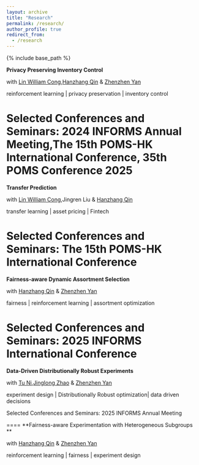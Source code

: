 ```yaml
---
layout: archive
title: "Research"
permalink: /research/
author_profile: true
redirect_from:
  - /research
---
```


{% include base_path %}


**Privacy Preserving Inventory Control**  

with [Lin William Cong](https://www.linwilliamcong.com),[Hanzhang Qin](https://hanzhangqin.com) & [Zhenzhen Yan](https://sites.google.com/view/zhenzhenyan/home)

reinforcement learning | privacy preservation | inventory control  

Selected Conferences and Seminars:  2024 INFORMS Annual Meeting,The 15th POMS-HK International Conference, 35th POMS Conference 2025
====
**Transfer Prediction**

with [Lin William Cong](https://www.linwilliamcong.com),Jingren Liu & [Hanzhang Qin](https://hanzhangqin.com) 

transfer learning | asset pricing | Fintech 

Selected Conferences and Seminars:  The 15th POMS-HK International Conference
====
**Fairness-aware Dynamic Assortment Selection**

with [Hanzhang Qin](https://hanzhangqin.com) & [Zhenzhen Yan](https://sites.google.com/view/zhenzhenyan/home)

fairness | reinforcement learning | assortment optimization 

Selected Conferences and Seminars: 2025 INFORMS International Conference
====
**Data-Driven Distributionally Robust Experiments**

with [Tu Ni](https://nitu.mystrikingly.com),[Jinglong Zhao](https://www.bu.edu/questrom/profiles/jinglong-zhao/) & [Zhenzhen Yan](https://sites.google.com/view/zhenzhenyan/home) 

experiment design | Distributionally Robust optimization| data driven decisions 

Selected Conferences and Seminars: 2025 INFORMS Annual Meeting


====
**Fairness-aware Experimentation with Heterogeneous Subgroups **  

with [Hanzhang Qin](https://hanzhangqin.com) & [Zhenzhen Yan](https://sites.google.com/view/zhenzhenyan/home)

reinforcement learning | fairness | experiment design  


